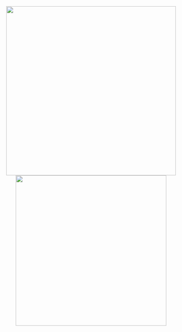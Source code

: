 <div align="center">
  <a href="https://github.com/LucasMendes97">
    <img src="https://github-readme-stats.vercel.app/api?username=LucasMendes97&show_icons=true&theme=radical&count_private=true" width="450"/>
    <img src="https://github-readme-stats.vercel.app/api/top-langs/?username=LucasMendes97&layout=compact&langs_count=8&theme=radical" width="400"/>
  </a>
</div>

